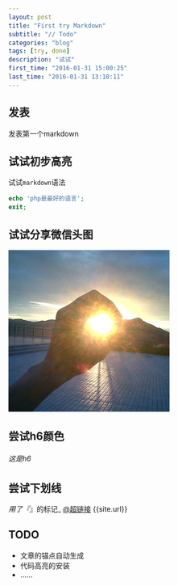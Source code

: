 ```yaml
---
layout: post
title: "First try Markdown"
subtitle: "// Todo"
categories: "blog"
tags: [try, done]
description: "试试"
first_time: "2016-01-31 15:00:25"
last_time: "2016-01-31 13:10:11"
---
```


## 发表
发表第一个markdown

## 试试初步高亮

试试`markdown`语法

```php
echo 'php是最好的语言';
exit;
```

## 试试分享微信头图

![wx题图](/img/wx_share_default.jpg "wxshare")

## 尝试h6颜色

###### 这是h6

## 尝试下划线

_用了『_』的标记_
[@超链接](http://bluebiu.com)
{{site.url}}

## TODO
* 文章的锚点自动生成
* 代码高亮的安装
* ……

